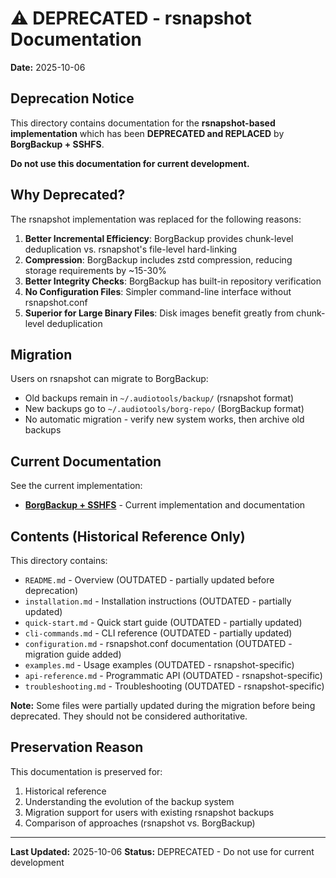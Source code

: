 # ⚠️ DEPRECATED - rsnapshot Documentation

**Date:** 2025-10-06

## Deprecation Notice

This directory contains documentation for the **rsnapshot-based implementation** which has been **DEPRECATED and REPLACED** by **BorgBackup + SSHFS**.

**Do not use this documentation for current development.**

## Why Deprecated?

The rsnapshot implementation was replaced for the following reasons:

1. **Better Incremental Efficiency**: BorgBackup provides chunk-level deduplication vs. rsnapshot's file-level hard-linking
2. **Compression**: BorgBackup includes zstd compression, reducing storage requirements by ~15-30%
3. **Better Integrity Checks**: BorgBackup has built-in repository verification
4. **No Configuration Files**: Simpler command-line interface without rsnapshot.conf
5. **Superior for Large Binary Files**: Disk images benefit greatly from chunk-level deduplication

## Migration

Users on rsnapshot can migrate to BorgBackup:

- Old backups remain in `~/.audiotools/backup/` (rsnapshot format)
- New backups go to `~/.audiotools/borg-repo/` (BorgBackup format)
- No automatic migration - verify new system works, then archive old backups

## Current Documentation

See the current implementation:

- **[BorgBackup + SSHFS](../borg-native-ssh/implementation/workplan.md)** - Current implementation and documentation

## Contents (Historical Reference Only)

This directory contains:

- `README.md` - Overview (OUTDATED - partially updated before deprecation)
- `installation.md` - Installation instructions (OUTDATED - partially updated)
- `quick-start.md` - Quick start guide (OUTDATED - partially updated)
- `cli-commands.md` - CLI reference (OUTDATED - partially updated)
- `configuration.md` - rsnapshot.conf documentation (OUTDATED - migration guide added)
- `examples.md` - Usage examples (OUTDATED - rsnapshot-specific)
- `api-reference.md` - Programmatic API (OUTDATED - rsnapshot-specific)
- `troubleshooting.md` - Troubleshooting (OUTDATED - rsnapshot-specific)

**Note:** Some files were partially updated during the migration before being deprecated. They should not be considered authoritative.

## Preservation Reason

This documentation is preserved for:

1. Historical reference
2. Understanding the evolution of the backup system
3. Migration support for users with existing rsnapshot backups
4. Comparison of approaches (rsnapshot vs. BorgBackup)

---

**Last Updated:** 2025-10-06
**Status:** DEPRECATED - Do not use for current development
